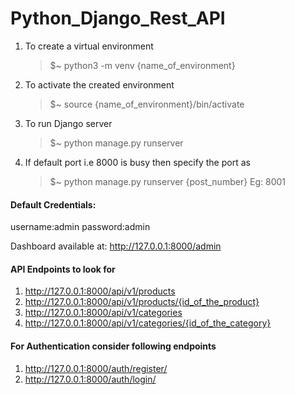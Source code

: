 # Python_Django_Rest_API

1. To create a virtual environment 

	> $~ python3 -m venv {name_of_environment}
	

2. To activate the created environment

	> $~ source {name_of_environment}/bin/activate
    
3. To run Django server

	> $~ python manage.py runserver

    
4. If default port i.e 8000 is busy then specify the port as

      > $~ python manage.py runserver {post_number}    Eg: 8001

#### Default Credentials:
  username:admin
  password:admin
  
  Dashboard available at: http://127.0.0.1:8000/admin
  
#### API Endpoints to look for
  1. http://127.0.0.1:8000/api/v1/products
  2. http://127.0.0.1:8000/api/v1/products/{id_of_the_product}
  3. http://127.0.0.1:8000/api/v1/categories
  4. http://127.0.0.1:8000/api/v1/categories/{id_of_the_category}
  
#### For Authentication consider following endpoints
  1. http://127.0.0.1:8000/auth/register/
  2. http://127.0.0.1:8000/auth/login/
